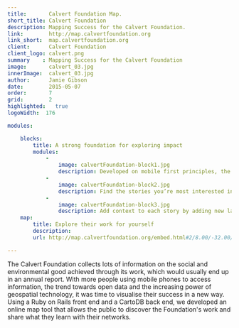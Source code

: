 ```yaml
---
title:       Calvert Foundation Map.
short_title: Calvert Foundation
description: Mapping Success for the Calvert Foundation.
link:        http://map.calvertfoundation.org
link_short:  map.calvertfoundation.org
client:      Calvert Foundation
client_logo: calvert.png
summary    : Mapping Success for the Calvert Foundation
image:       calvert_03.jpg
innerImage:  calvert_03.jpg
author:      Jamie Gibson
date:        2015-05-07
order:       7
grid:        2
highlighted:   true
logoWidth:  176

modules:

    blocks:
        title: A strong foundation for exploring impact
        modules:
            -
                image: calvertFoundation-block1.jpg
                description: Developed on mobile first principles, the website responds to the size of the screen to ensure clear display for all. 
            -
                image: calvertFoundation-block2.jpg
                description: Find the stories you’re most interested in using the filters, or explore the map to see the variety of work they do.
            -
                image: calvertFoundation-block3.jpg
                description: Add context to each story by adding new layers, like % GDP from agriculture or median household income. 
    map:
        title: Explore their work for yourself
        description: 
        url: http://map.calvertfoundation.org/embed.html#2/8.00/-32.00/nokia-day/stories

---
```

The Calvert Foundation collects lots of information on the social and environmental good achieved through its work, which would usually end up in an annual report. With more people using mobile phones to access information, the trend towards open data and the increasing power of geospatial technology, it was time to visualise their success in a new way. Using a Ruby on Rails front end and a CartoDB back end, we developed an online map tool that allows the public to discover the Foundation's work and share what they learn with their networks. 
